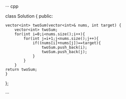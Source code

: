 ··· cpp

class Solution {
public:

    vector<int> twoSum(vector<int>& nums, int target) {
        vector<int> twoSum;
        for(int i=0;i<nums.size();i++){
            for(int j=i+1;j<nums.size();j++){
                if((nums[i]+nums[j])==target){
                    twoSum.push_back(i);
                    twoSum.push_back(j);
                }
            }
        }
    return twoSum;
    }
};

···
